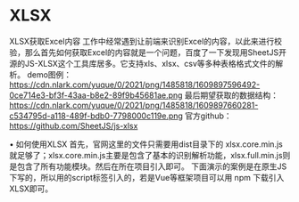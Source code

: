 # XLSX
XLSX获取Excel内容
工作中经常遇到让前端来识别Excel的内容，以此来进行校验，那么首先如何获取Excel的内容就是一个问题，百度了一下发现用SheetJS开源的JS-XLSX这个工具库居多。它支持xls、xlsx、csv等多种表格格式文件的解析。
demo图例：https://cdn.nlark.com/yuque/0/2021/png/1485818/1609897596492-0ce714e3-bf3f-43aa-b8e2-89f9b45681ae.png
最后期望获取的数据结构：https://cdn.nlark.com/yuque/0/2021/png/1485818/1609897660281-c534795d-a118-489f-bdb0-7798000c119e.png
官方github：https://github.com/SheetJS/js-xlsx

• 如何使用XLSX
首先，官网这里的文件只需要用dist目录下的 xlsx.core.min.js 就足够了；xlsx.core.min.js主要是包含了基本的识别解析功能，xlsx.full.min.js则是包含了所有功能模块。然后在所在项目引入即可。
下面演示的案例是在原生JS下写的，所以用的script标签引入的，若是Vue等框架项目可以用 npm 下载引入 XLSX即可。
